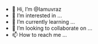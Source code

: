 - 👋 Hi, I’m @Iamuvraz
- 👀 I’m interested in ...
- 🌱 I’m currently learning ...
- 💞️ I’m looking to collaborate on ...
- 📫 How to reach me ...

<!---
Iamuvraz/Iamuvraz is a ✨ special ✨ repository because its `README.md` (this file) appears on your GitHub profile.
You can click the Preview link to take a look at your changes.
--->

